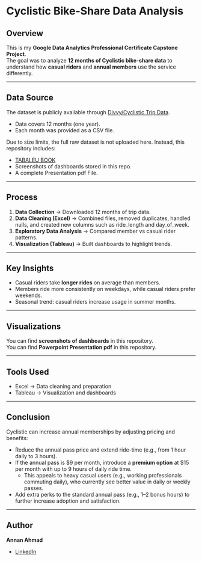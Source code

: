 # Cyclistic Bike-Share Data Analysis

## Overview  
This is my **Google Data Analytics Professional Certificate Capstone Project**.  
The goal was to analyze **12 months of Cyclistic bike-share data** to understand how **casual riders** and **annual members** use the service differently.  

---

## Data Source  
The dataset is publicly available through [Divvy/Cyclistic Trip Data](https://divvy-tripdata.s3.amazonaws.com/index.html).  
- Data covers 12 months (one year).  
- Each month was provided as a CSV file.  

Due to size limits, the full raw dataset is not uploaded here. Instead, this repository includes:
- [TABALEU BOOK](https://public.tableau.com/views/Cyclistic_Analysis_17565662589740/StartTimeComparison?:language=en-US&:sid=&:redirect=auth&:display_count=n&:origin=viz_share_link)  
- Screenshots of dashboards stored in this repo.
- A complete Presentation pdf File.

---

## Process  
1. **Data Collection** → Downloaded 12 months of trip data.  
2. **Data Cleaning (Excel)** → Combined files, removed duplicates, handled nulls, and created new columns such as ride_length and day_of_week.  
3. **Exploratory Data Analysis** → Compared member vs casual rider patterns.  
4. **Visualization (Tableau)** → Built dashboards to highlight trends.  

---

## Key Insights  
- Casual riders take **longer rides** on average than members.  
- Members ride more consistently on weekdays, while casual riders prefer weekends.  
- Seasonal trend: casual riders increase usage in summer months.  

---

## Visualizations  
You can find **screenshots of dashboards** in this repository.  
You can find **Powerpoint Presentation pdf** in this repository.  

---

## Tools Used  
- Excel → Data cleaning and preparation  
- Tableau → Visualization and dashboards  

---

## Conclusion  
Cyclistic can increase annual memberships by adjusting pricing and benefits:  

- Reduce the annual pass price and extend ride-time (e.g., from 1 hour daily to 3 hours).  
- If the annual pass is $9 per month, introduce a **premium option** at $15 per month with up to 9 hours of daily ride time.  
  - This appeals to heavy casual users (e.g., working professionals commuting daily), who currently see better value in daily or weekly passes.  
- Add extra perks to the standard annual pass (e.g., 1–2 bonus hours) to further increase adoption and satisfaction.  

---

## Author  
**Annan Ahmad**  
- [LinkedIn](https://www.linkedin.com/in/annan-ahmad/)  
